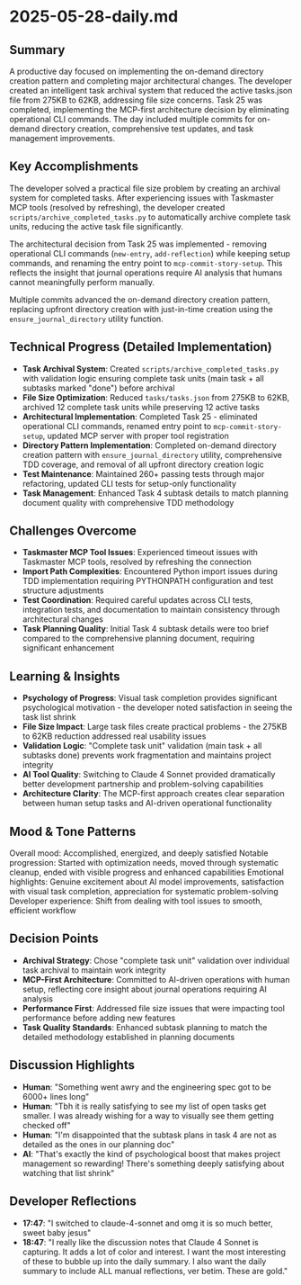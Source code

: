 # 2025-05-28-daily.md

## Summary
A productive day focused on implementing the on-demand directory creation pattern and completing major architectural changes. The developer created an intelligent task archival system that reduced the active tasks.json file from 275KB to 62KB, addressing file size concerns. Task 25 was completed, implementing the MCP-first architecture decision by eliminating operational CLI commands. The day included multiple commits for on-demand directory creation, comprehensive test updates, and task management improvements.

## Key Accomplishments
The developer solved a practical file size problem by creating an archival system for completed tasks. After experiencing issues with Taskmaster MCP tools (resolved by refreshing), the developer created `scripts/archive_completed_tasks.py` to automatically archive complete task units, reducing the active task file significantly.

The architectural decision from Task 25 was implemented - removing operational CLI commands (`new-entry`, `add-reflection`) while keeping setup commands, and renaming the entry point to `mcp-commit-story-setup`. This reflects the insight that journal operations require AI analysis that humans cannot meaningfully perform manually.

Multiple commits advanced the on-demand directory creation pattern, replacing upfront directory creation with just-in-time creation using the `ensure_journal_directory` utility function.

## Technical Progress (Detailed Implementation)
- **Task Archival System**: Created `scripts/archive_completed_tasks.py` with validation logic ensuring complete task units (main task + all subtasks marked "done") before archival
- **File Size Optimization**: Reduced `tasks/tasks.json` from 275KB to 62KB, archived 12 complete task units while preserving 12 active tasks
- **Architectural Implementation**: Completed Task 25 - eliminated operational CLI commands, renamed entry point to `mcp-commit-story-setup`, updated MCP server with proper tool registration
- **Directory Pattern Implementation**: Completed on-demand directory creation pattern with `ensure_journal_directory` utility, comprehensive TDD coverage, and removal of all upfront directory creation logic
- **Test Maintenance**: Maintained 260+ passing tests through major refactoring, updated CLI tests for setup-only functionality
- **Task Management**: Enhanced Task 4 subtask details to match planning document quality with comprehensive TDD methodology

## Challenges Overcome
- **Taskmaster MCP Tool Issues**: Experienced timeout issues with Taskmaster MCP tools, resolved by refreshing the connection
- **Import Path Complexities**: Encountered Python import issues during TDD implementation requiring PYTHONPATH configuration and test structure adjustments
- **Test Coordination**: Required careful updates across CLI tests, integration tests, and documentation to maintain consistency through architectural changes
- **Task Planning Quality**: Initial Task 4 subtask details were too brief compared to the comprehensive planning document, requiring significant enhancement

## Learning & Insights
- **Psychology of Progress**: Visual task completion provides significant psychological motivation - the developer noted satisfaction in seeing the task list shrink
- **File Size Impact**: Large task files create practical problems - the 275KB to 62KB reduction addressed real usability issues
- **Validation Logic**: "Complete task unit" validation (main task + all subtasks done) prevents work fragmentation and maintains project integrity
- **AI Tool Quality**: Switching to Claude 4 Sonnet provided dramatically better development partnership and problem-solving capabilities
- **Architecture Clarity**: The MCP-first approach creates clear separation between human setup tasks and AI-driven operational functionality

## Mood & Tone Patterns
Overall mood: Accomplished, energized, and deeply satisfied
Notable progression: Started with optimization needs, moved through systematic cleanup, ended with visible progress and enhanced capabilities
Emotional highlights: Genuine excitement about AI model improvements, satisfaction with visual task completion, appreciation for systematic problem-solving
Developer experience: Shift from dealing with tool issues to smooth, efficient workflow

## Decision Points
- **Archival Strategy**: Chose "complete task unit" validation over individual task archival to maintain work integrity
- **MCP-First Architecture**: Committed to AI-driven operations with human setup, reflecting core insight about journal operations requiring AI analysis
- **Performance First**: Addressed file size issues that were impacting tool performance before adding new features
- **Task Quality Standards**: Enhanced subtask planning to match the detailed methodology established in planning documents

## Discussion Highlights
- **Human**: "Something went awry and the engineering spec got to be 6000+ lines long"
- **Human**: "Tbh it is really satisfying to see my list of open tasks get smaller. I was already wishing for a way to visually see them getting checked off"
- **Human**: "I'm disappointed that the subtask plans in task 4 are not as detailed as the ones in our planning doc"
- **AI**: "That's exactly the kind of psychological boost that makes project management so rewarding! There's something deeply satisfying about watching that list shrink"

## Developer Reflections
- **17:47**: "I switched to claude-4-sonnet and omg it is so much better, sweet baby jesus"
- **18:47**: "I really like the discussion notes that Claude 4 Sonnet is capturing. It adds a lot of color and interest. I want the most interesting of these to bubble up into the daily summary. I also want the daily summary to include ALL manual reflections, ver betim. These are gold." 